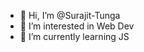 - 👋 Hi, I’m @Surajit-Tunga
- 👀 I’m interested in Web Dev
- 🌱 I’m currently learning JS


<!---
Surajit-Tunga/Surajit-Tunga is a ✨ special ✨ repository because its `README.md` (this file) appears on your GitHub profile.
You can click the Preview link to take a look at your changes.
--->
